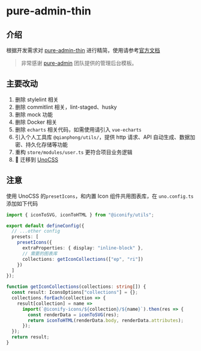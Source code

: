 # pure-admin-thin

## 介绍

根据开发需求对 [pure-admin-thin](https://github.com/pure-admin/pure-admin-thin) 进行精简，使用请参考[官方文档](https://yiming_chang.gitee.io/pure-admin-doc/)

> 非常感谢 [pure-admin](https://github.com/pure-admin) 团队提供的管理后台模板。

## 主要改动

1. 删除 stylelint 相关
2. 删除 commitlint 相关，lint-staged、husky
3. 删除 mock 功能
4. 删除 Docker 相关
5. 删除 `echarts` 相关代码，如需使用请引入 `vue-echarts`
6. 引入个人工具库 `@qianphong/utils/`，提供 http 请求、API 自动生成、数据加密、持久化存储等功能
7. 重构 `store/modules/user.ts` 更符合项目业务逻辑
8. 🎉 迁移到 [UnoCSS](https://unocss.dev)

## 注意

使用 UnoCSS 的`presetIcons`，和内置 Icon 组件共用图表库，在 `uno.config.ts` 添加如下代码

```ts
import { iconToSVG, iconToHTML } from "@iconify/utils";

export default defineConfig({
  // ...other config
  presets: [
    presetIcons({
      extraProperties: { display: "inline-block" },
      // 需要的图表库
      collections: getIconCollections(["ep", "ri"])
    })
  ]
});

function getIconCollections(collections: string[]) {
  const result: IconsOptions["collections"] = {};
  collections.forEach(collection => {
    result[collection] = name =>
      import(`@iconify-icons/${collection}/${name}`).then(res => {
        const renderData = iconToSVG(res);
        return iconToHTML(renderData.body, renderData.attributes);
      });
  });
  return result;
}
```

